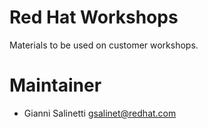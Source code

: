 # Red Hat Workshops

Materials to be used on customer workshops. 

# Maintainer
- Gianni Salinetti <gsalinet@redhat.com>
